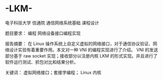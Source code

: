 # -LKM-
电子科技大学 信通院 通信网络系统基础 课程设计 

题目要求：
  编程
  网络设备接口编程实现
  
  
报告摘要：
  在 Linux 操作系统上自定义虚拟的网络接口，对于通信协议验证、网络设计实验有着重要作用。本文对一种 VNI 的编程实现进行了介绍。 VNI 的发送部分基于 raw socket 实现；接收部分以注册内核 LKM 的形式实现。并且进行了软件运行测试、抓包对比和结果分析。

关键词： 虚拟网络接口；套接字编程； Linux 内核
